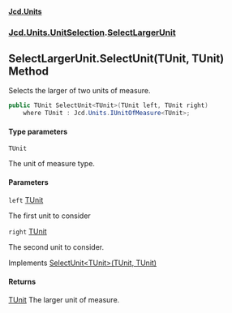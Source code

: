 #### [Jcd.Units](index.md 'index')
### [Jcd.Units.UnitSelection](Jcd.Units.UnitSelection.md 'Jcd.Units.UnitSelection').[SelectLargerUnit](SelectLargerUnit.md 'Jcd.Units.UnitSelection.SelectLargerUnit')

## SelectLargerUnit.SelectUnit<TUnit>(TUnit, TUnit) Method

Selects the larger of two units of measure.

```csharp
public TUnit SelectUnit<TUnit>(TUnit left, TUnit right)
    where TUnit : Jcd.Units.IUnitOfMeasure<TUnit>;
```
#### Type parameters

<a name='Jcd.Units.UnitSelection.SelectLargerUnit.SelectUnit_TUnit_(TUnit,TUnit).TUnit'></a>

`TUnit`

The unit of measure type.
#### Parameters

<a name='Jcd.Units.UnitSelection.SelectLargerUnit.SelectUnit_TUnit_(TUnit,TUnit).left'></a>

`left` [TUnit](SelectLargerUnit.SelectUnit.JyWp9rRCKTu0Cemzrr4M8w.md#Jcd.Units.UnitSelection.SelectLargerUnit.SelectUnit_TUnit_(TUnit,TUnit).TUnit 'Jcd.Units.UnitSelection.SelectLargerUnit.SelectUnit<TUnit>(TUnit, TUnit).TUnit')

The first unit to consider

<a name='Jcd.Units.UnitSelection.SelectLargerUnit.SelectUnit_TUnit_(TUnit,TUnit).right'></a>

`right` [TUnit](SelectLargerUnit.SelectUnit.JyWp9rRCKTu0Cemzrr4M8w.md#Jcd.Units.UnitSelection.SelectLargerUnit.SelectUnit_TUnit_(TUnit,TUnit).TUnit 'Jcd.Units.UnitSelection.SelectLargerUnit.SelectUnit<TUnit>(TUnit, TUnit).TUnit')

The second unit to consider.

Implements [SelectUnit&lt;TUnit&gt;(TUnit, TUnit)](IUnitSelectionStrategy.SelectUnit.Klb+x/umqLvPEeeX9EMM+w.md 'Jcd.Units.UnitSelection.IUnitSelectionStrategy.SelectUnit<TUnit>(TUnit, TUnit)')

#### Returns
[TUnit](SelectLargerUnit.SelectUnit.JyWp9rRCKTu0Cemzrr4M8w.md#Jcd.Units.UnitSelection.SelectLargerUnit.SelectUnit_TUnit_(TUnit,TUnit).TUnit 'Jcd.Units.UnitSelection.SelectLargerUnit.SelectUnit<TUnit>(TUnit, TUnit).TUnit')
The larger unit of measure.